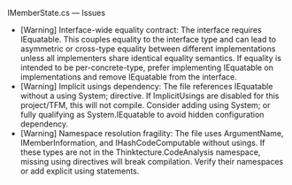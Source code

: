 IMemberState.cs — Issues

- [Warning] Interface-wide equality contract: The interface requires IEquatable<IMemberState>. This couples equality to the interface type and can lead to asymmetric or cross-type equality between different implementations unless all implementers share identical equality semantics. If equality is intended to be per-concrete-type, prefer implementing IEquatable<TConcrete> on implementations and remove IEquatable<IMemberState> from the interface.
- [Warning] Implicit usings dependency: The file references IEquatable without a using System; directive. If ImplicitUsings are disabled for this project/TFM, this will not compile. Consider adding using System; or fully qualifying as System.IEquatable<IMemberState> to avoid hidden configuration dependency.
- [Warning] Namespace resolution fragility: The file uses ArgumentName, IMemberInformation, and IHashCodeComputable without usings. If these types are not in the Thinktecture.CodeAnalysis namespace, missing using directives will break compilation. Verify their namespaces or add explicit using statements.
